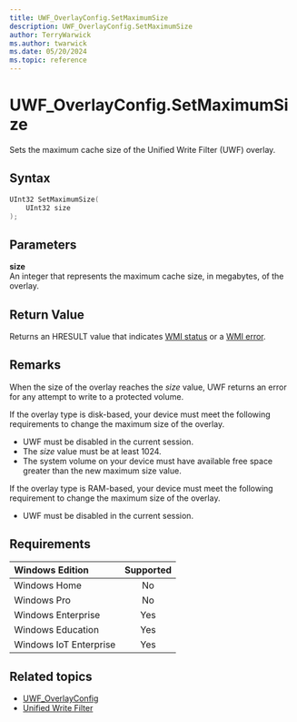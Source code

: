 ```yaml
---
title: UWF_OverlayConfig.SetMaximumSize
description: UWF_OverlayConfig.SetMaximumSize
author: TerryWarwick
ms.author: twarwick
ms.date: 05/20/2024
ms.topic: reference
---
```


# UWF_OverlayConfig.SetMaximumSize

Sets the maximum cache size of the Unified Write Filter (UWF) overlay.

## Syntax

```powershell
UInt32 SetMaximumSize(
    UInt32 size
);
```

## Parameters

**size**</br>An integer that represents the maximum cache size, in megabytes, of the overlay.

## Return Value

Returns an HRESULT value that indicates [WMI status](/windows/win32/wmisdk/wmi-non-error-constants) or a [WMI error](/windows/win32/wmisdk/wmi-error-constants).

## Remarks

When the size of the overlay reaches the *size* value, UWF returns an error for any attempt to write to a protected volume.

If the overlay type is disk-based, your device must meet the following requirements to change the maximum size of the overlay.

- UWF must be disabled in the current session.
- The *size* value must be at least 1024.
- The system volume on your device must have available free space greater than the new maximum size value.

If the overlay type is RAM-based, your device must meet the following requirement to change the maximum size of the overlay.

- UWF must be disabled in the current session.

## Requirements

| Windows Edition        | Supported |
|:-----------------------|:---------:|
| Windows Home           | No        |
| Windows Pro            | No        |
| Windows Enterprise     | Yes       |
| Windows Education      | Yes       |
| Windows IoT Enterprise | Yes       |

## Related topics

- [UWF_OverlayConfig](uwf-overlayconfig.md)
- [Unified Write Filter]( index.md)
